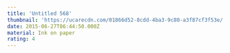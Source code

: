 ```yaml
---
title: 'Untitled 568'
thumbnail: 'https://ucarecdn.com/01866d52-8cdd-4ba3-9c80-a3f87cf3f53e/'
date: 2015-06-27T06:44:50.000Z
material: Ink on paper
rating: 4
---
```

